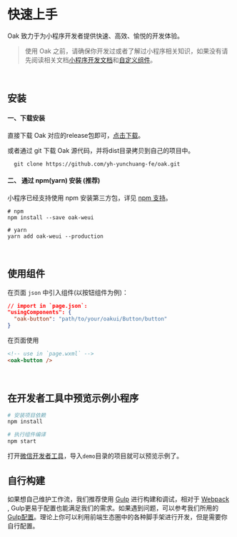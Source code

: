 # 快速上手
Oak 致力于为小程序开发者提供快速、高效、愉悦的开发体验。

> 使用 Oak 之前，请确保你开发过或者了解过小程序相关知识，如果没有请先阅读相关文档[小程序开发文档](https://developers.weixin.qq.com/miniprogram/dev/framework/)和[自定义组件](https://developers.weixin.qq.com/miniprogram/dev/framework/custom-component/)。

<br/>

## 安装
#### 一、下载安装
直接下载 Oak 对应的release包即可，[点击下载](https://github.com/yh-yunchuang-fe/oak/releases)。

或者通过 git 下载 Oak 源代码，并将dist目录拷贝到自己的项目中。
```code
  git clone https://github.com/yh-yunchuang-fe/oak.git
```

#### 二、 通过 npm(yarn) 安装 (推荐)
小程序已经支持使用 npm 安装第三方包，详见 [npm 支持](https://developers.weixin.qq.com/miniprogram/dev/devtools/npm.html?search-key=npm)。

```code
# npm
npm install --save oak-weui

# yarn
yarn add oak-weui --production

```

<br/>

## 使用组件
在页面 `json` 中引入组件(以按钮组件为例)：

```json
// import in `page.json`:
"usingComponents": {
  "oak-button": "path/to/your/oakui/Button/button"
}
```

在页面使用
```html
<!-- use in `page.wxml` -->
<oak-button />
```

<br/>

## 在开发者工具中预览示例小程序
```bash
# 安装项目依赖
npm install

# 执行组件编译
npm start
```

打开[微信开发者工具](https://mp.weixin.qq.com/debug/wxadoc/dev/devtools/download.html)，导入`demo`目录的项目就可以预览示例了。

## 自行构建
如果想自己维护工作流，我们推荐使用 [Gulp](https://gulpjs.com/) 进行构建和调试，相对于 [Webpack](https://webpack.js.org/) ,  Gulp更易于配置也能满足我们的需求。如果遇到问题，可以参考我们所用的 [Gulp配置](https://github.com/yh-yunchuang-fe/oak/blob/develop/__build__/gulpfile.babel.js)。理论上你可以利用前端生态圈中的各种脚手架进行开发，但是需要你自行配置。